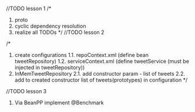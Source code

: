 //TODO lesson 1 
/*
1. proto
2. cyclic dependency resolution
3. realize all TODOs
*/
//TODO lesson 2

/*
1. create configurations 
    1.1. repoContext.xml (define bean tweetRepository)
    1.2. serviceContext.xml (define tweetService (must be injected in tweetRepository))
2. InMemTweetRepository
    2.1. add constructor param - list of tweets
    2.2. add to created constructor list of tweets(prototypes) in configuration
*/

//TODO lesson 3 

1. Via BeanPP implement @Benchmark
 